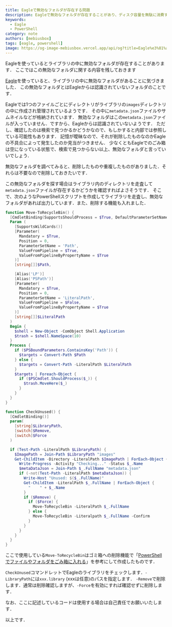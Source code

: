 ```yaml
---
title: Eagleで無効なフォルダが存在する問題
description: Eagleで無効なフォルダが存在することがあり、ディスク容量を無駄に消費する場合があります
keywords:
  - Eagle
  - PowerShell
category: note
authors: [mebiusbox]
tags: [eagle, powershell]
image: https://og-image-mebiusbox.vercel.app/api/og?title=Eagle%e3%81%a7%e7%84%a1%e5%8a%b9%e3%81%aa%e3%83%95%e3%82%a9%e3%83%ab%e3%83%80%e3%81%8c%e5%ad%98%e5%9c%a8%e3%81%99%e3%82%8b%e5%95%8f%e9%a1%8c&subtitle=Eagle%e3%81%a7%e7%84%a1%e5%8a%b9%e3%81%aa%e3%83%95%e3%82%a9%e3%83%ab%e3%83%80%e3%81%8c%e5%ad%98%e5%9c%a8%e3%81%99%e3%82%8b%e3%81%93%e3%81%a8%e3%81%8c%e3%81%82%e3%82%8a%e3%80%81%e3%83%87%e3%82%a3%e3%82%b9%e3%82%af%e5%ae%b9%e9%87%8f%e3%82%92%e7%84%a1%e9%a7%84%e3%81%ab%e6%b6%88%e8%b2%bb%e3%81%99%e3%82%8b%e5%a0%b4%e5%90%88%e3%81%8c%e3%81%82%e3%82%8a%e3%81%be%e3%81%99&date=2024%2F10%2F12&tags=eagle, powershell
---
```


Eagleを使っているとライブラリの中に無効なフォルダが存在することがあります．
ここではこの無効なフォルダに関する内容を残しておきます

<!-- truncate -->

[Eagle](https://jp.eagle.cool/)を使っていると、ライブラリの中に無効なフォルダがあることに気づきました．
この無効なフォルダとはEagleからは認識されていないフォルダのことです．

Eagleでは1つのファイルごとにディレクトリがライブラリの`images`ディレクトリの中に作成され管理されているようです．
その中に`metadata.json`ファイルやサムネイルなどが格納されています．
無効なフォルダはこの`metadata.json`ファイルが入っていません．ですから、Eagleからは認識されていないようです．
ただし、確認したのは検索で見つかるかどうかなので、もしかすると内部では参照している可能性もあります．
記憶が曖昧なので、それが削除したものなのかEagleの不具合によって発生したのか見当がつきません．
少なくともEagleでのごみ箱は空になっている状態で、検索で見つからない以上、無効なフォルダと言っていいでしょう．

無効なフォルダを調べてみると、削除したものや重複したものがありました．それらは不要なので削除しておきたいです．

この無効なフォルダを探す場合はライブラリ内のディレクトリを走査して`metadata.json`ファイルが存在するかどうかを確認すればよさそうです．
そこで、次のようなPowerShellスクリプトを作成してライブラリを走査し、無効なフォルダがあれば出力しています．また、削除する機能も入れました．

```powershell
function Move-ToRecycleBin() {
  [CmdletBinding(SupportsShouldProcess = $True, DefaultParameterSetName = 'Path')]
  Param (
    [SupportsWildCards()]
    [Parameter(
      Mandatory = $True,
      Position = 0,
      ParameterSetName = 'Path',
      ValueFromPipeline = $True,
      ValueFromPipelineByPropertyName = $True
    )]
    [string[]]$Path,

    [Alias('LP')]
    [Alias('PSPath')]
    [Parameter(
      Mandatory = $True,
      Position = 0,
      ParameterSetName = 'LiteralPath',
      ValueFromPipeline = $False,
      ValueFromPipelineByPropertyName = $True
    )]
    [string[]]$LiteralPath
  )
  Begin {
    $shell = New-Object -ComObject Shell.Application
    $trash = $shell.NameSpace(10)
  }
  Process {
    if ($PSBoundParameters.ContainsKey('Path')) {
      $targets = Convert-Path $Path
    } else {
      $targets = Convert-Path -LiteralPath $LiteralPath
    }
    $targets | Foreach-Object {
      if ($PSCmdlet.ShouldProcess($_)) {
        $trash.MoveHere($_)
      }
    }
  }
}

function CheckUnused() {
  [CmdletBinding()]
  param(
    [string]$LibraryPath,
    [switch]$Remove,
    [switch]$Force
  )

  if (Test-Path -LiteralPath $LibraryPath) {
    $ImagePath = Join-Path $LibraryPath "images"
    Get-ChildItem -Directory -LiteralPath $ImagePath | ForEach-Object {
      Write-Progress -Activity "Checking..." -Status $_.Name
      $metaDataJson = Join-Path $_.FullName "metadata.json"
      if (-not(Test-Path -LiteralPath $metaDataJson)) {
        Write-Host "Unused: $($_.FullName)"
        Get-ChildItem -LiteralPath $_.FullName | ForEach-Object {
          "    " + $_.Name
        }
        if ($Remove) {
          if ($Force) {
            Move-ToRecycleBin -LiteralPath $_.FullName
          } else {
            Move-ToRecycleBin -Literalpath $_.FullName -Confirm
          }
        }
      }
    }
  }
}
```

ここで使用している`Move-ToRecycleBin`はゴミ箱への削除機能で「[PowerShell でファイルやフォルダをごみ箱に入れる](https://zenn.dev/zuishin/articles/2019_03_02_1fa77bccd111b55f7bf6)」を参考にして作成したものです．

`CheckUnused`コマンドレットでEagleのライブラリをチェックします．`-LibraryPath`には`xxx.library` (xxxは任意)のパスを指定します．
`-Remove`で削除します．通常は削除確認しますが、`-Force`を有効にすれば確認せずに削除します．

なお、ここに記述しているコードは使用する場合は自己責任でお願いいたします．

以上です．
